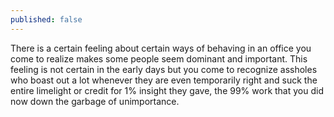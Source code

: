 ```yaml
---
published: false
---
```

There is a certain feeling about certain ways of behaving in an office you come to realize makes some people seem dominant and important. This feeling is not certain in the early days but you come to recognize assholes who boast out a lot whenever they are even temporarily right and suck the entire limelight or credit for 1% insight they gave, the 99% work that you did now down the garbage of unimportance.

